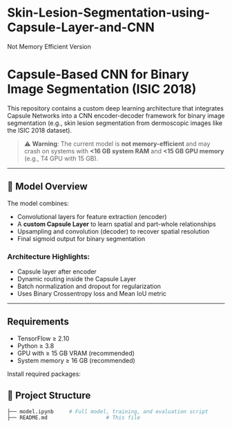 # Skin-Lesion-Segmentation-using-Capsule-Layer-and-CNN
Not Memory Efficient Version
# Capsule-Based CNN for Binary Image Segmentation (ISIC 2018)

This repository contains a custom deep learning architecture that integrates Capsule Networks into a CNN encoder-decoder framework for binary image segmentation (e.g., skin lesion segmentation from dermoscopic images like the ISIC 2018 dataset).

> ⚠️ **Warning**: The current model is **not memory-efficient** and may crash on systems with **<16 GB system RAM** and **<15 GB GPU memory** (e.g., T4 GPU with 15 GB).

---
## 🧠 Model Overview

The model combines:
- Convolutional layers for feature extraction (encoder)
- A **custom Capsule Layer** to learn spatial and part-whole relationships
- Upsampling and convolution (decoder) to recover spatial resolution
- Final sigmoid output for binary segmentation

### Architecture Highlights:
- Capsule layer after encoder
- Dynamic routing inside the Capsule Layer
- Batch normalization and dropout for regularization
- Uses Binary Crossentropy loss and Mean IoU metric

---


## Requirements

- TensorFlow ≥ 2.10  
- Python ≥ 3.8  
- GPU with ≥ 15 GB VRAM (recommended)  
- System memory ≥ 16 GB (recommended)

Install required packages:



## 📁 Project Structure

```bash
├── model.ipynb     # Full model, training, and evaluation script
├── README.md                   # This file

